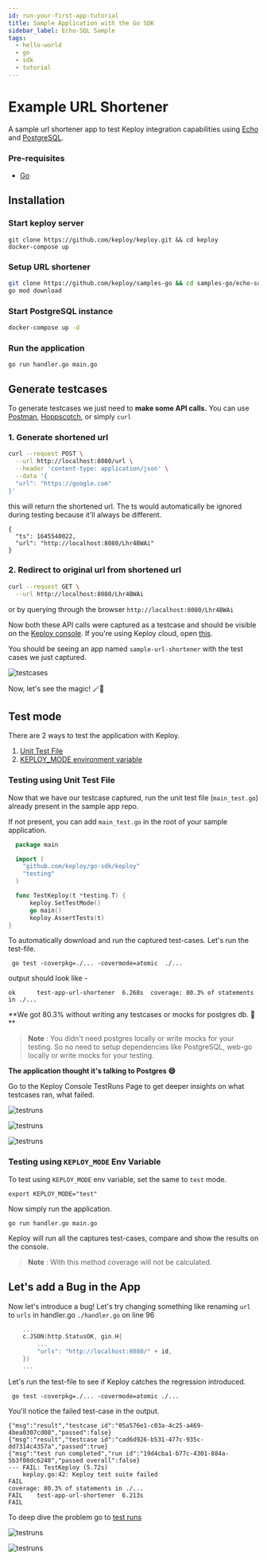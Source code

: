 ```yaml
---
id: run-your-first-app-tutorial
title: Sample Application with the Go SDK
sidebar_label: Echo-SQL Sample
tags:
  - hello-world
  - go
  - sdk
  - tutorial
---
```


# Example URL Shortener

A sample url shortener app to test Keploy integration capabilities using [Echo](https://echo.labstack.com/) and [PostgreSQL](https://www.postgresql.org/).

### Pre-requisites

- [Go](https://golang.org/doc/install)

## Installation

### Start keploy server

```shell
git clone https://github.com/keploy/keploy.git && cd keploy
docker-compose up
```

### Setup URL shortener

```bash
git clone https://github.com/keploy/samples-go && cd samples-go/echo-sql
go mod download
```

### Start PostgreSQL instance

```bash
docker-compose up -d
```

### Run the application

```shell
go run handler.go main.go
```

## Generate testcases

To generate testcases we just need to **make some API calls.** You can use [Postman](https://www.postman.com/), [Hoppscotch](https://hoppscotch.io/), or simply `curl`

### 1. Generate shortened url

```bash
curl --request POST \
  --url http://localhost:8080/url \
  --header 'content-type: application/json' \
  --data '{
  "url": "https://google.com"
}'
```

this will return the shortened url. The ts would automatically be ignored during testing because it'll always be different.

```
{
  "ts": 1645540022,
  "url": "http://localhost:8080/Lhr4BWAi"
}
```

### 2. Redirect to original url from shortened url

```bash
curl --request GET \
  --url http://localhost:8080/Lhr4BWAi
```

or by querying through the browser `http://localhost:8080/Lhr4BWAi`

Now both these API calls were captured as a testcase and should be visible on the [Keploy console](http://localhost:8081/testlist).
If you're using Keploy cloud, open [this](https://app.keploy.io/testlist).

You should be seeing an app named `sample-url-shortener` with the test cases we just captured.

![testcases](https://raw.githubusercontent.com/keploy/samples-go/main/gin-mongo/testcases.png)

Now, let's see the magic! 🪄💫

## Test mode

There are 2 ways to test the application with Keploy.

1. [Unit Test File](/docs/go/quickstart/run-your-first-app-tutorial#testing-using-unit-test-file)
2. [KEPLOY_MODE environment variable](/docs/go/quickstart/run-your-first-app-tutorial#testing-using-keploy_mode-env-variable)

### Testing using Unit Test File

Now that we have our testcase captured, run the unit test file (`main_test.go`) already present in the sample app repo.

If not present, you can add `main_test.go` in the root of your sample application.

```go
  package main

  import (
    "github.com/keploy/go-sdk/keploy"
    "testing"
  )

  func TestKeploy(t *testing.T) {
      keploy.SetTestMode()
      go main()
      keploy.AssertTests(t)
}
```

To automatically download and run the captured test-cases. Let's run the test-file.

```shell
 go test -coverpkg=./... -covermode=atomic  ./...
```

output should look like -

```shell
ok      test-app-url-shortener  6.268s  coverage: 80.3% of statements in ./...
```

**We got 80.3% without writing any testcases or mocks for postgres db. 🎉 **

> **Note** : You didn't need postgres locally or write mocks for your testing.
> So no need to setup dependencies like PostgreSQL, web-go locally or write mocks for your testing.

**The application thought it's talking to Postgres 😄**

Go to the Keploy Console TestRuns Page to get deeper insights on what testcases ran, what failed.

![testruns](https://raw.githubusercontent.com/keploy/samples-go/main/gin-mongo/testrun1.png "Recent testruns")

![testruns](https://raw.githubusercontent.com/keploy/samples-go/main/gin-mongo/testrun2.png "Summary")

![testruns](https://raw.githubusercontent.com/keploy/samples-go/main/gin-mongo/testrun3.png "Detail")

### Testing using `KEPLOY_MODE` Env Variable

To test using `KEPLOY_MODE` env variable, set the same to `test` mode.

```
export KEPLOY_MODE="test"
```

Now simply run the application.

```shell
go run handler.go main.go
```

Keploy will run all the captures test-cases, compare and show the results on the console.

> **Note** : With this method coverage will not be calculated.

## Let's add a Bug in the App

Now let's introduce a bug! Let's try changing something like renaming `url` to `urls` in handler.go `./handler.go` on line 96

```go
    ...
    c.JSON(http.StatusOK, gin.H{
		...
		"urls": "http://localhost:8080/" + id,
	})
	...
```

Let's run the test-file to see if Keploy catches the regression introduced.

` go test -coverpkg=./... -covermode=atomic ./...`

You'll notice the failed test-case in the output.

```shell
{"msg":"result","testcase id":"05a576e1-c03a-4c25-a469-4bea0307cd08","passed":false}
{"msg":"result","testcase id":"cad6d926-b531-477c-935c-dd7314c4357a","passed":true}
{"msg":"test run completed","run id":"19d4cba1-b77c-4301-884a-5b3f08dc6248","passed overall":false}
--- FAIL: TestKeploy (5.72s)
    keploy.go:42: Keploy test suite failed
FAIL
coverage: 80.3% of statements in ./...
FAIL    test-app-url-shortener  6.213s
FAIL
```

To deep dive the problem go to [test runs](http://localhost:8081/testruns)

![testruns](https://raw.githubusercontent.com/keploy/samples-go/main/gin-mongo/testrun4.png "Recent testruns")

![testruns](https://raw.githubusercontent.com/keploy/samples-go/main/gin-mongo/testrun5.png "Detail")
